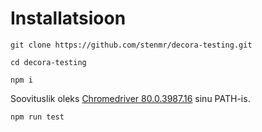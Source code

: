 # Installatsioon

`git clone https://github.com/stenmr/decora-testing.git`

`cd decora-testing`

`npm i`

Soovituslik oleks [Chromedriver 80.0.3987.16](https://chromedriver.storage.googleapis.com/index.html?path=80.0.3987.16/) sinu PATH-is.

`npm run test`